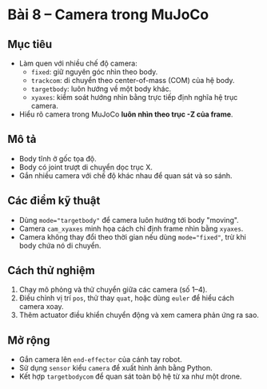# Bài 8 – Camera trong MuJoCo

## Mục tiêu
- Làm quen với nhiều chế độ camera:
  - `fixed`: giữ nguyên góc nhìn theo body.
  - `trackcom`: di chuyển theo center-of-mass (COM) của hệ body.
  - `targetbody`: luôn hướng về một body khác.
  - `xyaxes`: kiểm soát hướng nhìn bằng trực tiếp định nghĩa hệ trục camera.
- Hiểu rõ camera trong MuJoCo **luôn nhìn theo trục -Z của frame**.

## Mô tả
- Body tĩnh ở gốc tọa độ.
- Body có joint trượt di chuyển dọc trục X.
- Gắn nhiều camera với chế độ khác nhau để quan sát và so sánh.

## Các điểm kỹ thuật
- Dùng `mode="targetbody"` để camera luôn hướng tới body "moving".
- Camera `cam_xyaxes` minh họa cách chỉ định frame nhìn bằng `xyaxes`.
- Camera không thay đổi theo thời gian nếu dùng `mode="fixed"`, trừ khi body chứa nó di chuyển.

## Cách thử nghiệm
1. Chạy mô phỏng và thử chuyển giữa các camera (số 1–4).
2. Điều chỉnh vị trí `pos`, thử thay `quat`, hoặc dùng `euler` để hiểu cách camera xoay.
3. Thêm actuator điều khiển chuyển động và xem camera phản ứng ra sao.

## Mở rộng
- Gắn camera lên `end-effector` của cánh tay robot.
- Sử dụng `sensor` kiểu `camera` để xuất hình ảnh bằng Python.
- Kết hợp `targetbodycom` để quan sát toàn bộ hệ từ xa như một drone.


